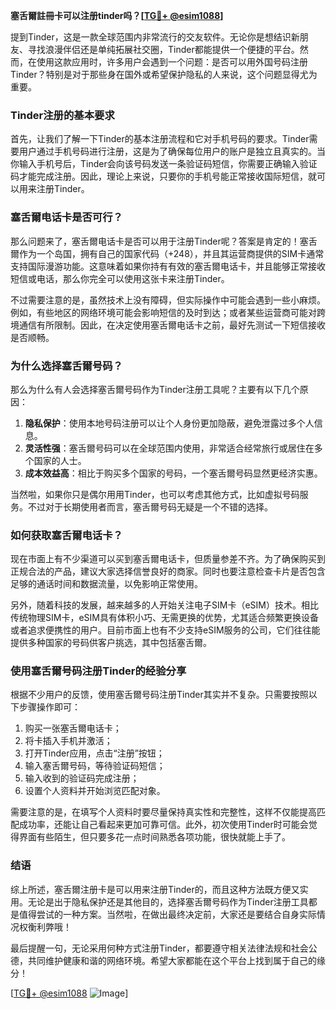 **塞舌爾註冊卡可以注册tinder吗？[[TG💪+ @esim1088](https://t.me/s/esim1088)]**

提到Tinder，这是一款全球范围内非常流行的交友软件。无论你是想结识新朋友、寻找浪漫伴侣还是单纯拓展社交圈，Tinder都能提供一个便捷的平台。然而，在使用这款应用时，许多用户会遇到一个问题：是否可以用外国号码注册Tinder？特别是对于那些身在国外或希望保护隐私的人来说，这个问题显得尤为重要。

### Tinder注册的基本要求

首先，让我们了解一下Tinder的基本注册流程和它对手机号码的要求。Tinder需要用户通过手机号码进行注册，这是为了确保每位用户的账户是独立且真实的。当你输入手机号后，Tinder会向该号码发送一条验证码短信，你需要正确输入验证码才能完成注册。因此，理论上来说，只要你的手机号能正常接收国际短信，就可以用来注册Tinder。

### 塞舌爾电话卡是否可行？

那么问题来了，塞舌爾电话卡是否可以用于注册Tinder呢？答案是肯定的！塞舌爾作为一个岛国，拥有自己的国家代码（+248），并且其运营商提供的SIM卡通常支持国际漫游功能。这意味着如果你持有有效的塞舌爾电话卡，并且能够正常接收短信或电话，那么你完全可以使用这张卡来注册Tinder。

不过需要注意的是，虽然技术上没有障碍，但实际操作中可能会遇到一些小麻烦。例如，有些地区的网络环境可能会影响短信的及时到达；或者某些运营商可能对跨境通信有所限制。因此，在决定使用塞舌爾电话卡之前，最好先测试一下短信接收是否顺畅。

### 为什么选择塞舌爾号码？

那么为什么有人会选择塞舌爾号码作为Tinder注册工具呢？主要有以下几个原因：

1. **隐私保护**：使用本地号码注册可以让个人身份更加隐蔽，避免泄露过多个人信息。
2. **灵活性强**：塞舌爾号码可以在全球范围内使用，非常适合经常旅行或居住在多个国家的人士。
3. **成本效益高**：相比于购买多个国家的号码，一个塞舌爾号码显然更经济实惠。

当然啦，如果你只是偶尔用用Tinder，也可以考虑其他方式，比如虚拟号码服务。不过对于长期使用者而言，塞舌爾号码无疑是一个不错的选择。

### 如何获取塞舌爾电话卡？

现在市面上有不少渠道可以买到塞舌爾电话卡，但质量参差不齐。为了确保购买到正规合法的产品，建议大家选择信誉良好的商家。同时也要注意检查卡片是否包含足够的通话时间和数据流量，以免影响正常使用。

另外，随着科技的发展，越来越多的人开始关注电子SIM卡（eSIM）技术。相比传统物理SIM卡，eSIM具有体积小巧、无需更换的优势，尤其适合频繁更换设备或者追求便携性的用户。目前市面上也有不少支持eSIM服务的公司，它们往往能提供多种国家的号码供客户挑选，其中包括塞舌爾。

### 使用塞舌爾号码注册Tinder的经验分享

根据不少用户的反馈，使用塞舌爾号码注册Tinder其实并不复杂。只需要按照以下步骤操作即可：

1. 购买一张塞舌爾电话卡；
2. 将卡插入手机并激活；
3. 打开Tinder应用，点击“注册”按钮；
4. 输入塞舌爾号码，等待验证码短信；
5. 输入收到的验证码完成注册；
6. 设置个人资料并开始浏览匹配对象。

需要注意的是，在填写个人资料时要尽量保持真实性和完整性，这样不仅能提高匹配成功率，还能让自己看起来更加可靠可信。此外，初次使用Tinder时可能会觉得界面有些陌生，但只要多花一点时间熟悉各项功能，很快就能上手了。

### 结语

综上所述，塞舌爾注册卡是可以用来注册Tinder的，而且这种方法既方便又实用。无论是出于隐私保护还是其他目的，选择塞舌爾号码作为Tinder注册工具都是值得尝试的一种方案。当然啦，在做出最终决定前，大家还是要结合自身实际情况权衡利弊哦！

最后提醒一句，无论采用何种方式注册Tinder，都要遵守相关法律法规和社会公德，共同维护健康和谐的网络环境。希望大家都能在这个平台上找到属于自己的缘分！

[[TG💪+ @esim1088](https://t.me/s/esim1088) ![Image](https://i.postimg.cc/4NQfJmqS/Snipaste-2025-05-13-00-14-12.png)]
